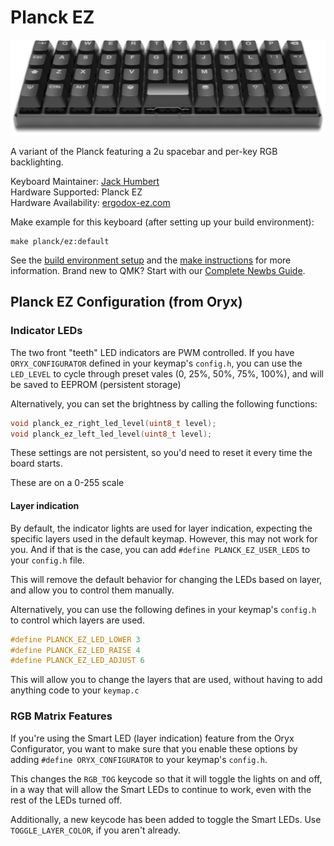 # Planck EZ

![Planck EZ](https://raw.githubusercontent.com/noroadsleft/qmk_images/master/keyboards/planck/ez/neat-planck-banner.png)

A variant of the Planck featuring a 2u spacebar and per-key RGB backlighting.

Keyboard Maintainer: [Jack Humbert](https://github.com/jackhumbert)  
Hardware Supported: Planck EZ  
Hardware Availability: [ergodox-ez.com](https://ergodox-ez.com/pages/planck)

Make example for this keyboard (after setting up your build environment):

    make planck/ez:default

See the [build environment setup](https://docs.qmk.fm/#/getting_started_build_tools) and the [make instructions](https://docs.qmk.fm/#/getting_started_make_guide) for more information. Brand new to QMK? Start with our [Complete Newbs Guide](https://docs.qmk.fm/#/newbs).

## Planck EZ Configuration (from Oryx)

### Indicator LEDs

The two front "teeth" LED indicators are PWM controlled.   If you have `ORYX_CONFIGURATOR` defined in your keymap's `config.h`, you can use the `LED_LEVEL` to cycle through preset vales (0, 25%, 50%, 75%, 100%), and will be saved to EEPROM (persistent storage)

Alternatively, you can set the brightness by calling the following functions: 

```c
void planck_ez_right_led_level(uint8_t level);
void planck_ez_left_led_level(uint8_t level);
```

These settings are not persistent, so you'd need to reset it every time the board starts. 

These are on a 0-255 scale 

#### Layer indication 

By default, the indicator lights are used for layer indication, expecting the specific layers used in the default keymap.  However, this may not work for you.  And if that is the case, you can add `#define PLANCK_EZ_USER_LEDS` to your `config.h` file. 

This will remove the default behavior for changing the LEDs based on layer, and allow you to control them manually. 

Alternatively, you can use the following defines in your keymap's `config.h` to control which layers are used. 

```c
#define PLANCK_EZ_LED_LOWER 3
#define PLANCK_EZ_LED_RAISE 4
#define PLANCK_EZ_LED_ADJUST 6
```

This will allow you to change the layers that are used, without having to add anything code to your `keymap.c`

### RGB Matrix Features

If you're using the Smart LED (layer indication) feature from the Oryx Configurator, you want to make sure that you enable these options by adding `#define ORYX_CONFIGURATOR` to your keymap's `config.h`. 

This changes the `RGB_TOG` keycode so that it will toggle the lights on and off, in a way that will allow the Smart LEDs to continue to work, even with the rest of the LEDs turned off. 

Additionally, a new keycode has been added to toggle the Smart LEDs.  Use `TOGGLE_LAYER_COLOR`, if you aren't already.  
